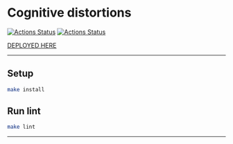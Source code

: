 # Cognitive distortions

[![Actions Status](https://github.com/sunn-shinne/layout-designer-project-lvl1/workflows/hexlet-check/badge.svg)](https://github.com/sunn-shinne/layout-designer-project-lvl1/actions)
[![Actions Status](https://github.com/sunn-shinne/layout-designer-project-lvl1/workflows/linter-check/badge.svg)](https://github.com/sunn-shinne/layout-designer-project-lvl1/actions)

[DEPLOYED HERE](http://unkempt-toes.surge.sh/)

---

## Setup

```bash
make install
```

## Run lint

```bash
make lint
```

---
